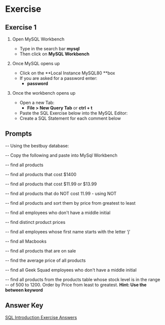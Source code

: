 # Exercise

## Exercise 1

1. Open MySQL Workbench

   - Type in the search bar **mysql**
   - Then click on **MySQL Workbench**

2. Once MySQL opens up

   - Click on the **Local Instance MySQL80 **box
   - If you are asked for a password enter:
     - **password**

3. Once the workbench opens up

   - Open a new Tab:
     - **File > New Query Tab** or **ctrl + t**
   - Paste the SQL Exercise below into the MySQL Editor:
   - Create a SQL Statement for each comment below

## Prompts

-- Using the bestbuy database:

-- Copy the following and paste into MySql Workbench

-- find all products

-- find all products that cost $1400

-- find all products that cost $11.99 or $13.99

-- find all products that do NOT cost 11.99 - using NOT

-- find all products and sort them by price from greatest to least

-- find all employees who don't have a middle initial

-- find distinct product prices

-- find all employees whose first name starts with the letter ‘j’

-- find all Macbooks

-- find all products that are on sale

-- find the average price of all products

-- find all Geek Squad employees who don't have a middle initial

-- find all products from the products table whose stock level is in the range -- of 500 to 1200. Order by Price from least to greatest. **Hint: Use the between keyword**

## Answer Key

[SQL Introduction Exercise Answers](https://docs.google.com/document/d/1wa8kdqjU8pvVTBPU-Ke_zJwcZA0IBx6OwPo6CYDlUTs/edit?usp=sharing)

<br>
